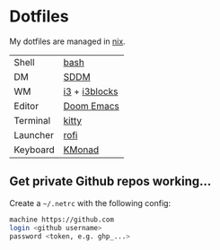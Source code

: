 # Dotfiles

My dotfiles are managed in [nix](https://nixos.org/).

|          |                                                                                                   |
|----------|---------------------------------------------------------------------------------------------------|
| Shell    | [bash](https://www.gnu.org/software/bash/)                                                        |
| DM       | [SDDM](https://github.com/sddm/sddm)                                                              |
| WM       | [i3](https://github.com/doomemacs/doomemacs) + [i3blocks](https://github.com/doomemacs/doomemacs) |
| Editor   | [Doom Emacs](https://github.com/doomemacs/doomemacs)                                              |
| Terminal | [kitty](https://sw.kovidgoyal.net/kitty/)                                                         |
| Launcher | [rofi](https://github.com/davatorium/rofi)                                                        |
| Keyboard | [KMonad](https://github.com/kmonad/kmonad)                                                        |

## Get private Github repos working...

Create a `~/.netrc` with the following config:

``` sh
machine https://github.com
login <github username>
password <token, e.g. ghp_...>
```
